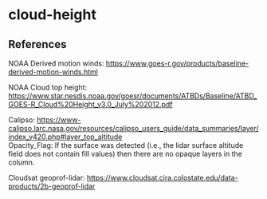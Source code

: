# cloud-height


## References 

NOAA Derived motion winds: https://www.goes-r.gov/products/baseline-derived-motion-winds.html

NOAA Cloud top height: https://www.star.nesdis.noaa.gov/goesr/documents/ATBDs/Baseline/ATBD_GOES-R_Cloud%20Height_v3.0_July%202012.pdf 

Calipso: https://www-calipso.larc.nasa.gov/resources/calipso_users_guide/data_summaries/layer/index_v420.php#layer_top_altitude <br>
Opacity_Flag: If the surface was detected (i.e., the lidar surface altitude field does not contain fill values) then there are no opaque layers in the column. 

Cloudsat geoprof-lidar: https://www.cloudsat.cira.colostate.edu/data-products/2b-geoprof-lidar
